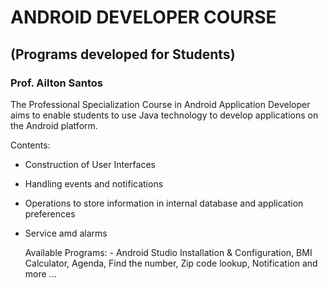 # ANDROID DEVELOPER COURSE 
## (Programs developed for Students)
### Prof. Ailton Santos

The Professional Specialization Course in Android Application Developer aims to enable students to use Java technology to develop applications on the Android platform.  

Contents:

- Construction of User Interfaces 
- Handling events and notifications
- Operations to store information in internal database and application preferences
- Service amd alarms

	Available Programs:
		- Android Studio Installation & Configuration, BMI Calculator, Agenda, Find the number, Zip code lookup, Notification and more ...
